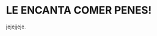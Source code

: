  <!DOCTYPE html>
<HTML>
  <head>
    <title>SOPORTE ES GEI</title>
  </head>
  <body>
    <div id="una capa">
      <h1>LE ENCANTA COMER PENES!</h1>
      <p>jejejjeje.</p>
    </div>
  </body>  
</HTML>
